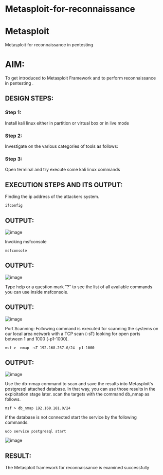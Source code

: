 # Metasploit-for-reconnaissance
# Metasploit
Metasploit for reconnaissance in pentesting

# AIM:

To get introduced to Metasploit Framework and to  perform reconnaissance  in pentesting .

## DESIGN STEPS:

### Step 1:

Install kali linux either in partition or virtual box or in live mode

### Step 2:

Investigate on the various categories of tools as follows:

### Step 3:

Open terminal and try execute some kali linux commands

## EXECUTION STEPS AND ITS OUTPUT:

Finding the ip address of the attackers system.
```
ifconfig
```
## OUTPUT:
![image](https://github.com/Hariharan-061102/Metasploit-for-reconnaissance/assets/93427270/cf5deb82-f4a6-42a3-8aca-64744a93adb1)

Invoking msfconsole
```
msfconsole 
```
## OUTPUT:
![image](https://github.com/Hariharan-061102/Metasploit-for-reconnaissance/assets/93427270/0568a896-1de3-48b5-a893-0e4b69083cb4)

Type help or a question mark "?" to see the list of all available commands you can use inside msfconsole.

## OUTPUT:
![image](https://github.com/Hariharan-061102/Metasploit-for-reconnaissance/assets/93427270/800b0f80-78c0-4ba8-9225-a931f24448af)

Port Scanning:
Following command is executed for scanning the systems on our local area network with a TCP scan (-sT) looking for open ports between 1 and 1000 (-p1-1000).
```
msf >  nmap -sT 192.168.237.0/24 -p1-1000
```
## OUTPUT:
![image](https://github.com/Hariharan-061102/Metasploit-for-reconnaissance/assets/93427270/3b5d0b57-028f-42a2-aaaa-173df17229bb)

Use the db-nmap command to scan and save the results into Metasploit's postgresql attached database. In that way, you can use those results in the exploitation stage later.
scan the targets with the command db_nmap as follows.
```
msf > db_nmap 192.168.181.0/24
```
if the database is not connected start the service by the following commands.
```
udo service postgresql start
```
![image](https://github.com/Hariharan-061102/Metasploit-for-reconnaissance/assets/93427270/0003c106-bc07-4cf0-ace2-1c7b2bb70505)



## RESULT:
The Metasploit framework for reconnaissance is  examined successfully
